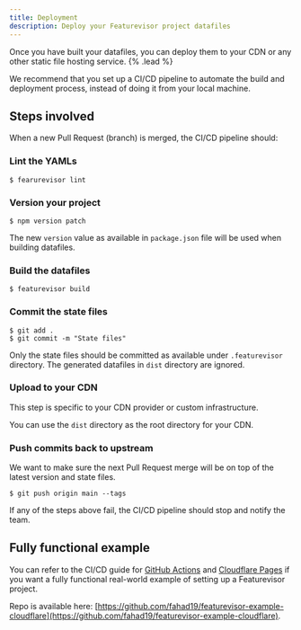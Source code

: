 ```yaml
---
title: Deployment
description: Deploy your Featurevisor project datafiles
---
```


Once you have built your datafiles, you can deploy them to your CDN or any other static file hosting service. {% .lead %}

We recommend that you set up a CI/CD pipeline to automate the build and deployment process, instead of doing it from your local machine.

## Steps involved

When a new Pull Request (branch) is merged, the CI/CD pipeline should:

### Lint the YAMLs

```
$ fearurevisor lint
```

### Version your project

```
$ npm version patch
```

The new `version` value as available in `package.json` file will be used when building datafiles.

### Build the datafiles

```
$ featurevisor build
```

### Commit the state files

```
$ git add .
$ git commit -m "State files"
```

Only the state files should be committed as available under `.featurevisor` directory. The generated datafiles in `dist` directory are ignored.

### Upload to your CDN

This step is specific to your CDN provider or custom infrastructure.

You can use the `dist` directory as the root directory for your CDN.

### Push commits back to upstream

We want to make sure the next Pull Request merge will be on top of the latest version and state files.

```
$ git push origin main --tags
```

If any of the steps above fail, the CI/CD pipeline should stop and notify the team.

## Fully functional example

You can refer to the CI/CD guide for [GitHub Actions](/docs/integrations/github-actions) and [Cloudflare Pages](/docs/integrations/cloudflare-pages) if you want a fully functional real-world example of setting up a Featurevisor project.

Repo is available here: [https://github.com/fahad19/featurevisor-example-cloudflare](https://github.com/fahad19/featurevisor-example-cloudflare).
